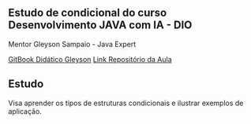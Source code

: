 ## Estudo de condicional do curso Desenvolvimento JAVA com IA - DIO

Mentor Gleyson Sampaio - Java Expert

[GitBook Didático Gleyson](https://glysns.gitbook.io/java-basico/controle-de-fluxo/estruturas-condicionais)
[Link Repositório da Aula](https://github.com/digitalinnovationone/trilha-java-basico)


## Estudo

Visa aprender os tipos de estruturas condicionais e ilustrar exemplos de aplicação.

